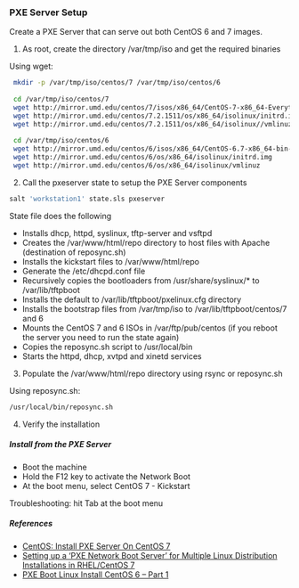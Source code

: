 
### PXE Server Setup

Create a PXE Server that can serve out both CentOS 6 and 7 images.

1. As root, create the directory /var/tmp/iso and get the required binaries

Using wget:

 ```bash
  mkdir -p /var/tmp/iso/centos/7 /var/tmp/iso/centos/6
  
  cd /var/tmp/iso/centos/7
  wget http://mirror.umd.edu/centos/7/isos/x86_64/CentOS-7-x86_64-Everything-1511.iso
  wget http://mirror.umd.edu/centos/7.2.1511/os/x86_64/isolinux/initrd.img
  wget http://mirror.umd.edu/centos/7.2.1511/os/x86_64/isolinux//vmlinuz
  
  cd /var/tmp/iso/centos/6
  wget http://mirror.umd.edu/centos/6/isos/x86_64/CentOS-6.7-x86_64-bin-DVD1.iso
  wget http://mirror.umd.edu/centos/6/os/x86_64/isolinux/initrd.img
  wget http://mirror.umd.edu/centos/6/os/x86_64/isolinux/vmlinuz
  ```


2. Call the pxeserver state to setup the PXE Server components

 ```bash
 salt 'workstation1' state.sls pxeserver
 ```

 State file does the following
 - Installs dhcp, httpd, syslinux, tftp-server and vsftpd
 - Creates the /var/www/html/repo directory to host files with Apache (destination of reposync.sh)
 - Installs the kickstart files to /var/www/html/repo
 - Generate the /etc/dhcpd.conf file
 - Recursively copies the bootloaders from /usr/share/syslinux/* to /var/lib/tftpboot
 - Installs the default to /var/lib/tftpboot/pxelinux.cfg directory
 - Installs the bootstrap files from /var/tmp/iso to /var/lib/tftpboot/centos/7 and 6
 - Mounts the CentOS 7 and 6 ISOs in /var/ftp/pub/centos (if you reboot the server you need to run the state again)
 - Copies the reposync.sh script to /usr/local/bin
 - Starts the httpd, dhcp, xvtpd and xinetd services

3. Populate the /var/www/html/repo directory using rsync or reposync.sh  

Using reposync.sh: 
 ```bash
/usr/local/bin/reposync.sh
```
4. Verify the installation

##### Install from the PXE Server

- Boot the machine 
- Hold the F12 key to activate the Network Boot
- At the boot menu, select CentOS 7 - Kickstart

Troubleshooting: hit Tab at the boot menu 
 
##### References
- [CentOS: Install PXE Server On CentOS 7](ravindrayadava.blogspot.com/2014/10/centos-install-pxe-server-on-centos-7.html)
- [Setting up a ‘PXE Network Boot Server’ for Multiple Linux Distribution Installations in RHEL/CentOS 7](http://www.tecmint.com/install-pxe-network-boot-server-in-centos-7/)
- [PXE Boot Linux Install CentOS 6 – Part 1](https://conradjonesit.wordpress.com/2013/07/07/pxe-boot-linux-install-centos-6/)

